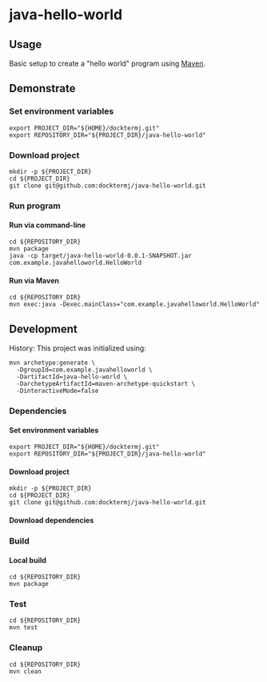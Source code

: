 # java-hello-world

## Usage

Basic setup to create a "hello world" program using
[Maven](https://maven.apache.org/).

## Demonstrate

### Set environment variables

```console
export PROJECT_DIR="${HOME}/docktermj.git"
export REPOSITORY_DIR="${PROJECT_DIR}/java-hello-world"
```

### Download project

```console
mkdir -p ${PROJECT_DIR}
cd ${PROJECT_DIR}
git clone git@github.com:docktermj/java-hello-world.git
```

### Run program

#### Run via command-line

```console
cd ${REPOSITORY_DIR}
mvn package
java -cp target/java-hello-world-0.0.1-SNAPSHOT.jar com.example.javahelloworld.HelloWorld
```

#### Run via Maven

```console
cd ${REPOSITORY_DIR}
mvn exec:java -Dexec.mainClass="com.example.javahelloworld.HelloWorld"
```

## Development

History: This project was initialized using:

```console
mvn archetype:generate \
  -DgroupId=com.example.javahelloworld \
  -DartifactId=java-hello-world \
  -DarchetypeArtifactId=maven-archetype-quickstart \
  -DinteractiveMode=false
```

### Dependencies

#### Set environment variables

```console
export PROJECT_DIR="${HOME}/docktermj.git"
export REPOSITORY_DIR="${PROJECT_DIR}/java-hello-world"
```

#### Download project

```console
mkdir -p ${PROJECT_DIR}
cd ${PROJECT_DIR}
git clone git@github.com:docktermj/java-hello-world.git
```

#### Download dependencies

### Build

#### Local build

```console
cd ${REPOSITORY_DIR}
mvn package
```

### Test

```console
cd ${REPOSITORY_DIR}
mvn test
```

### Cleanup

```console
cd ${REPOSITORY_DIR}
mvn clean
```